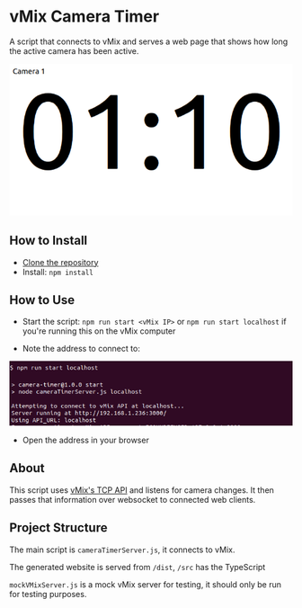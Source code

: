 # vMix Camera Timer

A script that connects to vMix and serves a web page that shows how long the active camera has been active.

![Screenshot of the result](https://github.com/DaystarChurch/tech-vmix_camera_timer/blob/1c82eb9b65ecf8d0a27d8348dd5a69d64eb12d78/assets/Screenshot%20from%202025-05-23%2014-01-50.png)

## How to Install

- [Clone the repository](https://docs.github.com/en/repositories/creating-and-managing-repositories/cloning-a-repository)
- Install:
`npm install`

## How to Use
- Start the script:
`npm run start <vMix IP>` or `npm run start localhost` if you're running this on the vMix computer

- Note the address to connect to:

![Screenshot of script launching](https://github.com/DaystarChurch/tech-vmix_camera_timer/blob/1c82eb9b65ecf8d0a27d8348dd5a69d64eb12d78/assets/Screenshot%20from%202025-05-23%2014-13-57.png)

- Open the address in your browser


## About
This script uses [vMix's TCP API](https://www.vmix.com/help25/index.htm?DeveloperAPI.html) and listens for camera changes.  It then passes that information over websocket to connected web clients.


## Project Structure

The main script is `cameraTimerServer.js`, it connects to vMix.  

The generated website is served from `/dist`, `/src` has the TypeScript

`mockVMixServer.js` is a mock vMix server for testing, it should only be run for testing purposes.